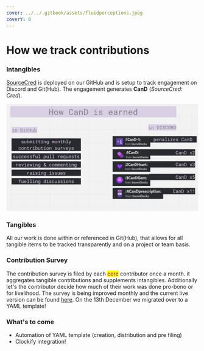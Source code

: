 ```yaml
---
cover: ../../.gitbook/assets/fluidperceptions.jpeg
coverY: 0
---
```


# How we track contributions

### Intangibles

[SourceCred](https://www.sourcecred.io) is deployed on our GitHub and is setup to track engagement on Discord and Git(Hub). The engagement generates **CanD** (_SourceCred:_ _Cred_).&#x20;

![](<../../.gitbook/assets/Screenshot 2021-12-14 at 12.38.35.png>)

### Tangibles

All our work is done within or referenced in Git(Hub), that allows for all tangible items to be tracked transparently and on a project or team basis.

### Contribution Survey

The contribution survey is filed by each <mark style="color:purple;">core</mark> contributor once a month. it aggregates tangible contributions and supplements intangibles. Additionally let's the contributor decide how much of their work was done pro-bono or for livelihood. The survey is being improved monthly and the current live version can be found [here](https://github.com/SecretDecks/Documentation/blob/main/.github/ISSUE\_TEMPLATE/Contribution.yml). On the 13th December we migrated over to a YAML template!

### What's to come

* Automation of YAML template (creation, distribution and pre filing)
* Clockify integration!
